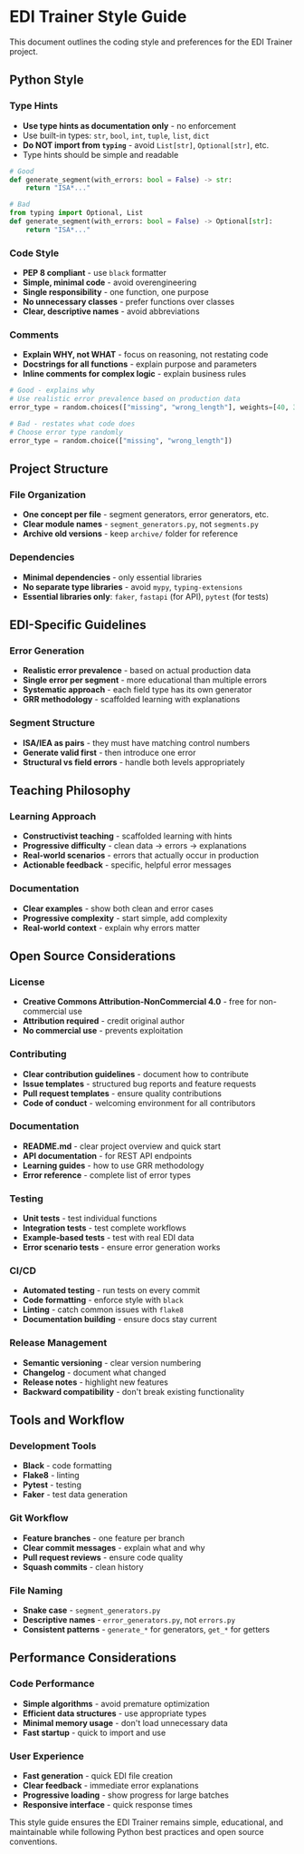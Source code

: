 # EDI Trainer Style Guide

This document outlines the coding style and preferences for the EDI Trainer project.

## Python Style

### Type Hints
- **Use type hints as documentation only** - no enforcement
- Use built-in types: `str`, `bool`, `int`, `tuple`, `list`, `dict`
- **Do NOT import from `typing`** - avoid `List[str]`, `Optional[str]`, etc.
- Type hints should be simple and readable

```python
# Good
def generate_segment(with_errors: bool = False) -> str:
    return "ISA*..."

# Bad
from typing import Optional, List
def generate_segment(with_errors: bool = False) -> Optional[str]:
    return "ISA*..."
```

### Code Style
- **PEP 8 compliant** - use `black` formatter
- **Simple, minimal code** - avoid overengineering
- **Single responsibility** - one function, one purpose
- **No unnecessary classes** - prefer functions over classes
- **Clear, descriptive names** - avoid abbreviations

### Comments
- **Explain WHY, not WHAT** - focus on reasoning, not restating code
- **Docstrings for all functions** - explain purpose and parameters
- **Inline comments for complex logic** - explain business rules

```python
# Good - explains why
# Use realistic error prevalence based on production data
error_type = random.choices(["missing", "wrong_length"], weights=[40, 30])

# Bad - restates what code does
# Choose error type randomly
error_type = random.choice(["missing", "wrong_length"])
```

## Project Structure

### File Organization
- **One concept per file** - segment generators, error generators, etc.
- **Clear module names** - `segment_generators.py`, not `segments.py`
- **Archive old versions** - keep `archive/` folder for reference

### Dependencies
- **Minimal dependencies** - only essential libraries
- **No separate type libraries** - avoid `mypy`, `typing-extensions`
- **Essential libraries only**: `faker`, `fastapi` (for API), `pytest` (for tests)

## EDI-Specific Guidelines

### Error Generation
- **Realistic error prevalence** - based on actual production data
- **Single error per segment** - more educational than multiple errors
- **Systematic approach** - each field type has its own generator
- **GRR methodology** - scaffolded learning with explanations

### Segment Structure
- **ISA/IEA as pairs** - they must have matching control numbers
- **Generate valid first** - then introduce one error
- **Structural vs field errors** - handle both levels appropriately

## Teaching Philosophy

### Learning Approach
- **Constructivist teaching** - scaffolded learning with hints
- **Progressive difficulty** - clean data → errors → explanations
- **Real-world scenarios** - errors that actually occur in production
- **Actionable feedback** - specific, helpful error messages

### Documentation
- **Clear examples** - show both clean and error cases
- **Progressive complexity** - start simple, add complexity
- **Real-world context** - explain why errors matter

## Open Source Considerations

### License
- **Creative Commons Attribution-NonCommercial 4.0** - free for non-commercial use
- **Attribution required** - credit original author
- **No commercial use** - prevents exploitation

### Contributing
- **Clear contribution guidelines** - document how to contribute
- **Issue templates** - structured bug reports and feature requests
- **Pull request templates** - ensure quality contributions
- **Code of conduct** - welcoming environment for all contributors

### Documentation
- **README.md** - clear project overview and quick start
- **API documentation** - for REST API endpoints
- **Learning guides** - how to use GRR methodology
- **Error reference** - complete list of error types

### Testing
- **Unit tests** - test individual functions
- **Integration tests** - test complete workflows
- **Example-based tests** - test with real EDI data
- **Error scenario tests** - ensure error generation works

### CI/CD
- **Automated testing** - run tests on every commit
- **Code formatting** - enforce style with `black`
- **Linting** - catch common issues with `flake8`
- **Documentation building** - ensure docs stay current

### Release Management
- **Semantic versioning** - clear version numbering
- **Changelog** - document what changed
- **Release notes** - highlight new features
- **Backward compatibility** - don't break existing functionality

## Tools and Workflow

### Development Tools
- **Black** - code formatting
- **Flake8** - linting
- **Pytest** - testing
- **Faker** - test data generation

### Git Workflow
- **Feature branches** - one feature per branch
- **Clear commit messages** - explain what and why
- **Pull request reviews** - ensure code quality
- **Squash commits** - clean history

### File Naming
- **Snake case** - `segment_generators.py`
- **Descriptive names** - `error_generators.py`, not `errors.py`
- **Consistent patterns** - `generate_*` for generators, `get_*` for getters

## Performance Considerations

### Code Performance
- **Simple algorithms** - avoid premature optimization
- **Efficient data structures** - use appropriate types
- **Minimal memory usage** - don't load unnecessary data
- **Fast startup** - quick to import and use

### User Experience
- **Fast generation** - quick EDI file creation
- **Clear feedback** - immediate error explanations
- **Progressive loading** - show progress for large batches
- **Responsive interface** - quick response times

This style guide ensures the EDI Trainer remains simple, educational, and maintainable while following Python best practices and open source conventions.
